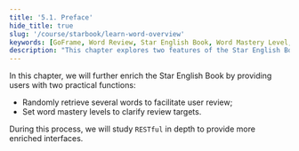 ```yaml
---
title: '5.1. Preface'
hide_title: true
slug: '/course/starbook/learn-word-overview'
keywords: [GoFrame, Word Review, Star English Book, Word Mastery Level, RESTful Interface, Random Word Retrieval, User Functionality, Review Target, English Learning, Interface Design]
description: "This chapter explores two features of the Star English Book, where users can randomly retrieve words for review and set the level of word mastery to better clarify their review targets. These two functions allow users to have a clearer plan for word learning. At the same time, we delve into RESTful related technologies to enhance the richness and practicality of the interfaces."
---
```

In this chapter, we will further enrich the Star English Book by providing users with two practical functions:
- Randomly retrieve several words to facilitate user review;
- Set word mastery levels to clarify review targets.

During this process, we will study `RESTful` in depth to provide more enriched interfaces.